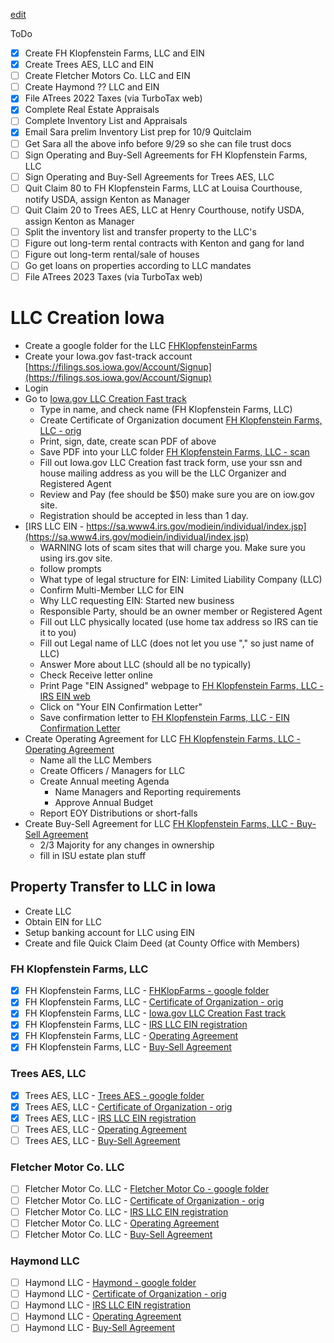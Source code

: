 [edit](https://github.com/christrees/blog/edit/master/farm/llc-create.md)

ToDo
- [x] Create FH Klopfenstein Farms, LLC and EIN
- [x] Create Trees AES, LLC and EIN
- [ ] Create Fletcher Motors Co. LLC and EIN
- [ ] Create Haymond ?? LLC and EIN
- [x] File ATrees 2022 Taxes (via TurboTax web)
- [x] Complete Real Estate Appraisals
- [ ] Complete Inventory List and Appraisals
- [x] Email Sara prelim Inventory List prep for 10/9 Quitclaim
- [ ] Get Sara all the above info before 9/29 so she can file trust docs 
- [ ] Sign Operating and Buy-Sell Agreements for FH Klopfenstein Farms, LLC
- [ ] Sign Operating and Buy-Sell Agreements for Trees AES, LLC
- [ ] Quit Claim 80 to FH Klopfenstein Farms, LLC at Louisa Courthouse, notify USDA, assign Kenton as Manager
- [ ] Quit Claim 20 to Trees AES, LLC at Henry Courthouse, notify USDA, assign Kenton as Manager
- [ ] Split the inventory list and transfer property to the LLC's
- [ ] Figure out long-term rental contracts with Kenton and gang for land
- [ ] Figure out long-term rental/sale of houses
- [ ] Go get loans on properties according to LLC mandates
- [ ] File ATrees 2023 Taxes (via TurboTax web)
      
# LLC Creation Iowa
- Create a google folder for the LLC [FHKlopfensteinFarms](https://drive.google.com/drive/folders/1Mmve6EB6fLKasGB5SgA9U2fpKm-usqxB)
- Create your Iowa.gov fast-track account [https://filings.sos.iowa.gov/Account/Signup](https://filings.sos.iowa.gov/Account/Signup)
- Login
- Go to [Iowa.gov LLC Creation Fast track](https://filings.sos.iowa.gov/Account/Login?ReturnUrl=%2fForm%2fCertificate-of-Organization-LLC)
  - Type in name, and check name (FH Klopfenstein Farms, LLC)
  - Create Certificate of Organization document [FH Klopfenstein Farms, LLC - orig](https://docs.google.com/document/d/1Mtk1Pu-2h4_POV4CH-oZEcqgs9W787CLlqtm0OFN9_I/edit)
  - Print, sign, date, create scan PDF of above
  - Save PDF into your LLC folder [FH Klopfenstein Farms, LLC - scan](https://drive.google.com/file/d/1faglF7RKRevFWAjI_AkXjEfLgzs_V6BD/view?usp=drive_link)
  - Fill out Iowa.gov LLC Creation fast track form, use your ssn and house mailing address as you will be the LLC Organizer and Registered Agent
  - Review and Pay (fee should be $50) make sure you are on iow.gov site.
  - Registration should be accepted in less than 1 day.
- [IRS LLC EIN - https://sa.www4.irs.gov/modiein/individual/index.jsp](https://sa.www4.irs.gov/modiein/individual/index.jsp)
  - WARNING lots of scam sites that will charge you.  Make sure you using irs.gov site.
  - follow prompts
  - What type of legal structure for EIN: Limited Liability Company (LLC)
  - Confirm Multi-Member LLC for EIN
  - Why LLC requesting EIN: Started new business
  - Responsible Party, should be an owner member or Registered Agent
  - Fill out LLC physically located (use home tax address so IRS can tie it to you)
  - Fill out Legal name of LLC (does not let you use "," so just name of LLC)
  - Answer More about LLC (should all be no typically)
  - Check Receive letter online
  - Print Page "EIN Assigned" webpage to [FH Klopfenstein Farms, LLC - IRS EIN web]()
  - Click on "Your EIN Confirmation Letter"
  - Save confirmation letter to [FH Klopfenstein Farms, LLC - EIN Confirmation Letter]()
- Create Operating Agreement for LLC [FH Klopfenstein Farms, LLC - Operating Agreement]()
  - Name all the LLC Members
  - Create Officers / Managers for LLC
  - Create Annual meeting Agenda
    - Name Managers and Reporting requirements
    - Approve Annual Budget
  - Report EOY Distributions or short-falls
- Create Buy-Sell  Agreement for LLC [FH Klopfenstein Farms, LLC - Buy-Sell  Agreement]()
  - 2/3 Majority for any changes in ownership
  - fill in ISU estate plan stuff

## Property Transfer to LLC in Iowa
- Create LLC
- Obtain EIN for LLC
- Setup banking account for LLC using EIN
- Create and file Quick Claim Deed (at County Office with Members)
  
### FH Klopfenstein Farms, LLC
- [x] FH Klopfenstein Farms, LLC - [FHKlopFarms - google folder](https://drive.google.com/drive/folders/1Mmve6EB6fLKasGB5SgA9U2fpKm-usqxB)
- [x] FH Klopfenstein Farms, LLC - [Certificate of Organization - orig](https://docs.google.com/document/d/1Mtk1Pu-2h4_POV4CH-oZEcqgs9W787CLlqtm0OFN9_I/edit)
- [x] FH Klopfenstein Farms, LLC - [Iowa.gov LLC Creation Fast track](https://filings.sos.iowa.gov/Account/Login?ReturnUrl=%2fForm%2fCertificate-of-Organization-LLC)
- [x] FH Klopfenstein Farms, LLC - [IRS LLC EIN registration](https://sa.www4.irs.gov/modiein/individual/index.jsp)
- [x] FH Klopfenstein Farms, LLC - [Operating Agreement](https://docs.google.com/document/d/1wRQye1VKHnxYyYIVX_ejRCyxdOAbVsidEQLn7pBaTiY/edit)
- [x] FH Klopfenstein Farms, LLC - [Buy-Sell Agreement](https://docs.google.com/document/d/1A7tQSme_FXWe3I3eSx577uZvkTXYm_lLJQB4bDo_YNw/edit)

### Trees AES, LLC
- [x] Trees AES, LLC - [Trees AES - google folder](https://drive.google.com/drive/folders/1L0ZHdfcZHxX_gcrFgkWBCrwEgNsOnLvh)
- [x] Trees AES, LLC - [Certificate of Organization - orig](https://drive.google.com/file/d/1nQwO-I8gSzWEIW2paa4zLUzP3iXc7y0x/view?usp=drive_link)
- [x] Trees AES, LLC - [IRS LLC EIN registration](https://drive.google.com/file/d/1KMxgr-u3rL47Enhri5a34nYp-wxDenGa/view?usp=drive_link)
- [ ] Trees AES, LLC - [Operating Agreement]()
- [ ] Trees AES, LLC - [Buy-Sell Agreement]()

### Fletcher Motor Co. LLC
- [ ] Fletcher Motor Co. LLC - [Fletcher Motor Co - google folder]()
- [ ] Fletcher Motor Co. LLC - [Certificate of Organization - orig]()
- [ ] Fletcher Motor Co. LLC - [IRS LLC EIN registration](2)
- [ ] Fletcher Motor Co. LLC - [Operating Agreement]()
- [ ] Fletcher Motor Co. LLC - [Buy-Sell Agreement]()

### Haymond LLC
- [ ] Haymond LLC - [Haymond - google folder]()
- [ ] Haymond LLC - [Certificate of Organization - orig]()
- [ ] Haymond LLC - [IRS LLC EIN registration](2)
- [ ] Haymond LLC - [Operating Agreement]()
- [ ] Haymond LLC - [Buy-Sell Agreement]()
